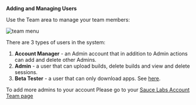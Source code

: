 **Adding and Managing Users**

Use the Team area to manage your team members:

![team menu](/img/app/team/team-menu.png)

There are 3 types of users in the system:
1. **Account Manager** - an Admin account that in addition to Admin actions can add and delete other Admins. 
2. **Admin** - a user that can upload builds, delete builds and view and delete sessions. 
3. **Beta Tester** - a user that can only download apps. See [here](https://docs.testfairy.com/Getting_Started/How_To_Invite_Testers.html).


To add more admins to your account Please go to your [Sauce Labs Account Team page](https://app.saucelabs.com/team-management/users)

